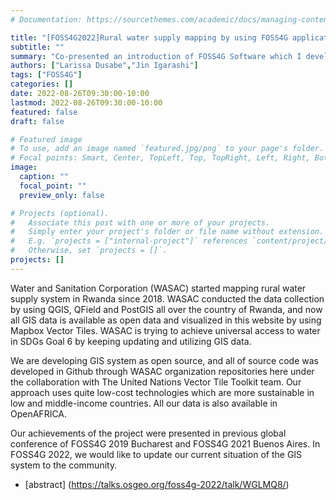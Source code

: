```yaml
---
# Documentation: https://sourcethemes.com/academic/docs/managing-content/

title: "[FOSS4G2022]Rural water supply mapping by using FOSS4G application in Rwanda"
subtitle: ""
summary: "Co-presented an introduction of FOSS4G Software which I developed together with water utilities of Rwanda"
authors: ["Larissa Dusabe","Jin Igarashi"]
tags: ["FOSS4G"]
categories: []
date: 2022-08-26T09:30:00-10:00
lastmod: 2022-08-26T09:30:00-10:00
featured: false
draft: false

# Featured image
# To use, add an image named `featured.jpg/png` to your page's folder.
# Focal points: Smart, Center, TopLeft, Top, TopRight, Left, Right, BottomLeft, Bottom, BottomRight.
image:
  caption: ""
  focal_point: ""
  preview_only: false

# Projects (optional).
#   Associate this post with one or more of your projects.
#   Simply enter your project's folder or file name without extension.
#   E.g. `projects = ["internal-project"]` references `content/project/deep-learning/index.md`.
#   Otherwise, set `projects = []`.
projects: []
---
```


Water and Sanitation Corporation (WASAC) started mapping rural water supply system in Rwanda since 2018. WASAC conducted the data collection by using QGIS, QField and PostGIS all over the country of Rwanda, and now all GIS data is available as open data and visualized in this website by using Mapbox Vector Tiles. WASAC is trying to achieve universal access to water in SDGs Goal 6 by keeping updating and utilizing GIS data.

We are developing GIS system as open source, and all of source code was developed in Github through WASAC organization repositories here under the collaboration with The United Nations Vector Tile Toolkit team. Our approach uses quite low-cost technologies which are more sustainable in low and middle-income countries. All our data is also available in OpenAFRICA.

Our achievements of the project were presented in previous global conference of FOSS4G 2019 Bucharest and FOSS4G 2021 Buenos Aires. In FOSS4G 2022, we would like to update our current situation of the GIS system to the community.

- [abstract] (https://talks.osgeo.org/foss4g-2022/talk/WGLMQ8/)
